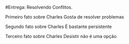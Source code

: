 #Entrega: Resolvendo Conflitos.

Primeiro fato sobre Charles
Gosta de resolver problemas

Segundo fato sobre Charles
É bastante persistente

Terceiro fato sobre Charles
Desistir não é uma opção